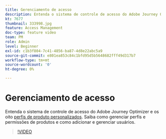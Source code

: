 ```yaml
---
title: Gerenciamento de acesso
description: Entenda o sistema de controle de acesso do Adobe Journey Optimizer e os oito perfis de produto personalizados. Saiba como gerenciar perfis e permissões de produtos e como adicionar e gerenciar usuários.
kt: 7677
thumbnail: 333998.jpg
feature: Access Management
doc-type: feature video
team: PM
role: Admin
level: Beginner
exl-id: c1b3f804-7c41-4856-ba87-4d8e22abc5a9
source-git-commit: e801ea853c84c1bfd95d5b5648682fff49d317b7
workflow-type: tm+mt
source-wordcount: '0'
ht-degree: 0%

---
```


# Gerenciamento de acesso

Entenda o sistema de controle de acesso do Adobe Journey Optimizer e os oito [perfis de produto personalizados](https://experienceleague.adobe.com/docs/journey-optimizer/using/administration/ootb-product-profiles.html?lang=pt-BR). Saiba como gerenciar perfis e permissões de produtos e como adicionar e gerenciar usuários.

>[!VIDEO](https://video.tv.adobe.com/v/333998?quality=12&learn=on)
